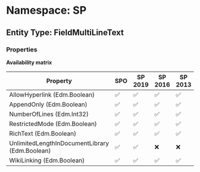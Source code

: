 # Namespace: SP

## Entity Type: FieldMultiLineText

### Properties

**Availability matrix**

Property | SPO | SP 2019 | SP 2016 | SP 2013
----------|-----|---------|---------|--------
AllowHyperlink (Edm.Boolean) | ✅ | ✅ | ✅ | ✅
AppendOnly (Edm.Boolean) | ✅ | ✅ | ✅ | ✅
NumberOfLines (Edm.Int32) | ✅ | ✅ | ✅ | ✅
RestrictedMode (Edm.Boolean) | ✅ | ✅ | ✅ | ✅
RichText (Edm.Boolean) | ✅ | ✅ | ✅ | ✅
UnlimitedLengthInDocumentLibrary (Edm.Boolean) | ✅ | ✅ | ❌ | ❌
WikiLinking (Edm.Boolean) | ✅ | ✅ | ✅ | ✅

